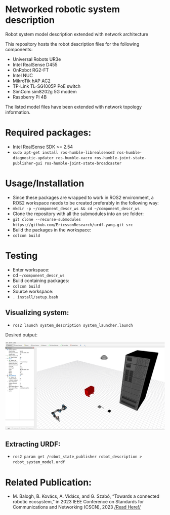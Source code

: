 # Networked robotic system description
Robot system model description extended with network architecture

This repository hosts the robot description files for the following components:
+ Universal Robots UR3e
+ Intel RealSense D455
+ OnRobot RG2-FT
+ Intel NUC
+ MikroTik hAP AC2
+ TP-Link TL-SG1005P PoE switch
+ SimCom sim8202g 5G modem
+ Raspberry Pi 4B

The listed model files have been extended with network topology information.

# Required packages:

- Intel RealSense SDK >= 2.54
- `sudo apt-get install ros-humble-librealsense2 ros-humble-diagnostic-updater ros-humble-xacro ros-humble-joint-state-publisher-gui ros-humble-joint-state-broadcaster`

# Usage/Installation

- Since these packages are wrapped to work in ROS2 environment, a ROS2 workspace needs to be created preferably in the following way:
- `mkdir -p ~/component_descr_ws && cd ~/component_descr_ws`
- Clone the repository with all the submodules into an src folder:
- `git clone --recurse-submodules https://github.com/EricssonResearch/urdf-yang.git src`
- Build the packages in the workspace:
- `colcon build`

# Testing

- Enter workspace:
- cd `~/component_descr_ws`
- Build containing packages:
- `colcon build`
- Source workspace:
- `. install/setup.bash`

## Visualizing system:

- `ros2 launch system_description system_launcher.launch`

Desired output:

![](desired_output.png)

## Extracting URDF:

- `ros2 param get /robot_state_publisher robot_description > robot_system_model.urdf`

# Related Publication:

- M. Balogh, B. Kovács, A. Vidács, and G. Szabó, “Towards a connected robotic ecosystem,” in 2023 IEEE Conference on Standards for Communications and Networking (CSCN), 2023 [/Read Here!/](https://drive.google.com/file/d/1BM2U6pxrC8BdjCZnLkcvHCE5idf1rcdk/view?usp=sharing)
